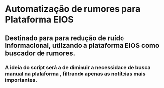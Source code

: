 # Automatização de rumores para Plataforma EIOS
## Destinado para  para redução de ruído informacional, utlizando a plataforma EIOS como buscador de rumores.
### A ideia do script será a de diminuir a necessidade de busca manual na plataforma , filtrando apenas as notítcias mais importantes.

